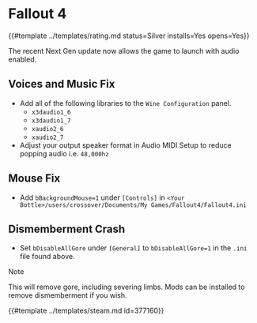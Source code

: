 # Fallout 4
<!-- script:Aliases [] -->

{{#template ../templates/rating.md status=Silver installs=Yes opens=Yes}}

The recent Next Gen update now allows the game to launch with audio enabled.

## Voices and Music Fix

- Add all of the following libraries to the `Wine Configuration` panel.
  - `x3daudio1_6`
  - `x3daudio1_7`
  - `xaudio2_6`
  - `xaudio2_7`
- Adjust your output speaker format in Audio MIDI Setup to reduce popping audio i.e. `48,000hz`

## Mouse Fix
- Add `bBackgroundMouse=1` under `[Controls]` in `<Your Bottle>/users/crossover/Documents/My Games/Fallout4/Fallout4.ini`

## Dismemberment Crash
- Set `bDisableAllGore` under `[General]` to `bDisableAllGore=1` in the `.ini` file found above.

> [!NOTE]
> This will remove gore, including severing limbs. Mods can be installed to remove dismemberment if you wish.

{{#template ../templates/steam.md id=377160}}
